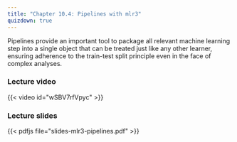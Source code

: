 ```yaml
---
title: "Chapter 10.4: Pipelines with mlr3"
quizdown: true
---
```

Pipelines provide an important tool to package all relevant machine learning step into a single object that can be treated just like any other learner, ensuring adherence to the train-test split principle even in the face of complex analyses.

<!--more-->

### Lecture video

{{< video id="wSBV7rfVpyc" >}}

### Lecture slides

{{< pdfjs file="slides-mlr3-pipelines.pdf" >}}
